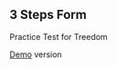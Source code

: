 ## 3 Steps Form

Practice Test for Treedom

[Demo](https://3-steps-form.marcobecattini.it/) version
